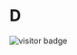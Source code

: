 
# D 

<img src="https://visitor-badge.laobi.icu/badge?page_id=somnus-L.somnus-L" alt="visitor badge"/>
